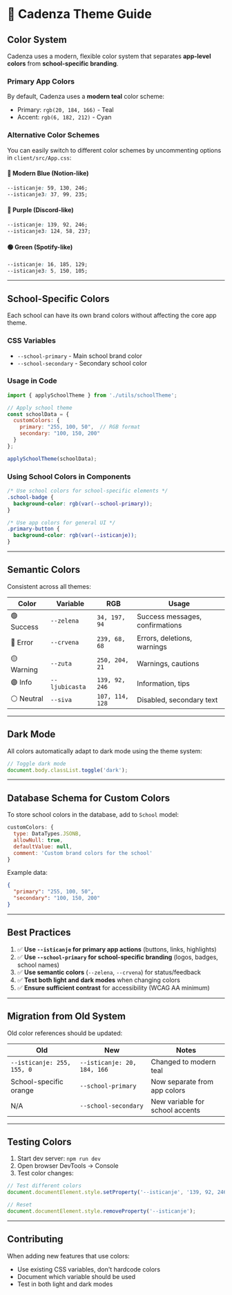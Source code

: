 # 🎨 Cadenza Theme Guide

## Color System

Cadenza uses a modern, flexible color system that separates **app-level colors** from **school-specific branding**.

### Primary App Colors

By default, Cadenza uses a **modern teal** color scheme:
- Primary: `rgb(20, 184, 166)` - Teal
- Accent: `rgb(6, 182, 212)` - Cyan

### Alternative Color Schemes

You can easily switch to different color schemes by uncommenting options in `client/src/App.css`:

#### 🔵 Modern Blue (Notion-like)
```css
--isticanje: 59, 130, 246;
--isticanje3: 37, 99, 235;
```

#### 💜 Purple (Discord-like)
```css
--isticanje: 139, 92, 246;
--isticanje3: 124, 58, 237;
```

#### 🟢 Green (Spotify-like)
```css
--isticanje: 16, 185, 129;
--isticanje3: 5, 150, 105;
```

---

## School-Specific Colors

Each school can have its own brand colors without affecting the core app theme.

### CSS Variables

- `--school-primary` - Main school brand color
- `--school-secondary` - Secondary school color

### Usage in Code

```javascript
import { applySchoolTheme } from './utils/schoolTheme';

// Apply school theme
const schoolData = {
  customColors: {
    primary: "255, 100, 50",  // RGB format
    secondary: "100, 150, 200"
  }
};

applySchoolTheme(schoolData);
```

### Using School Colors in Components

```css
/* Use school colors for school-specific elements */
.school-badge {
  background-color: rgb(var(--school-primary));
}

/* Use app colors for general UI */
.primary-button {
  background-color: rgb(var(--isticanje));
}
```

---

## Semantic Colors

Consistent across all themes:

| Color | Variable | RGB | Usage |
|-------|----------|-----|-------|
| 🟢 Success | `--zelena` | `34, 197, 94` | Success messages, confirmations |
| 🔴 Error | `--crvena` | `239, 68, 68` | Errors, deletions, warnings |
| 🟡 Warning | `--zuta` | `250, 204, 21` | Warnings, cautions |
| 🟣 Info | `--ljubicasta` | `139, 92, 246` | Information, tips |
| ⚪ Neutral | `--siva` | `107, 114, 128` | Disabled, secondary text |

---

## Dark Mode

All colors automatically adapt to dark mode using the theme system:

```javascript
// Toggle dark mode
document.body.classList.toggle('dark');
```

---

## Database Schema for Custom Colors

To store school colors in the database, add to `School` model:

```javascript
customColors: {
  type: DataTypes.JSONB,
  allowNull: true,
  defaultValue: null,
  comment: 'Custom brand colors for the school'
}
```

Example data:
```json
{
  "primary": "255, 100, 50",
  "secondary": "100, 150, 200"
}
```

---

## Best Practices

1. ✅ **Use `--isticanje` for primary app actions** (buttons, links, highlights)
2. ✅ **Use `--school-primary` for school-specific branding** (logos, badges, school names)
3. ✅ **Use semantic colors** (`--zelena`, `--crvena`) for status/feedback
4. ✅ **Test both light and dark modes** when changing colors
5. ✅ **Ensure sufficient contrast** for accessibility (WCAG AA minimum)

---

## Migration from Old System

Old color references should be updated:

| Old | New | Notes |
|-----|-----|-------|
| `--isticanje: 255, 155, 0` | `--isticanje: 20, 184, 166` | Changed to modern teal |
| School-specific orange | `--school-primary` | Now separate from app colors |
| N/A | `--school-secondary` | New variable for school accents |

---

## Testing Colors

1. Start dev server: `npm run dev`
2. Open browser DevTools → Console
3. Test color changes:

```javascript
// Test different colors
document.documentElement.style.setProperty('--isticanje', '139, 92, 246');

// Reset
document.documentElement.style.removeProperty('--isticanje');
```

---

## Contributing

When adding new features that use colors:
- Use existing CSS variables, don't hardcode colors
- Document which variable should be used
- Test in both light and dark modes


